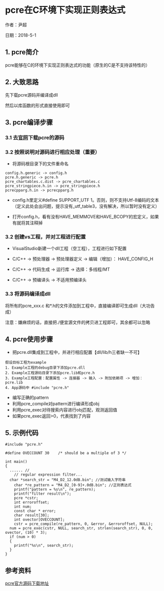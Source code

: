 # pcre在C环境下实现正则表达式

作者：尹超

日期：2018-5-1

## 1. pcre简介

pcre能够在C的环境下实现正则表达式的功能（原生的C是不支持该特性的）

## 2. 大致思路

先下载pcre源码并编译成dll

然后以库函数的形式直接使用即可

## 3. pcre编译步骤

### 3.1 去[官网](https://sourceforge.net/projects/pcre/files/)下载pcre的源码

### 3.2 按照说明对源码进行相应处理（重要）

- 将源码根目录下的文件重命名


```
config.h.generic -> config.h
pcre.h.generic -> pcre.h
pcre_chartables.c.dist -> pcre_chartables.c
pcre_stringpiece.h.in -> pcre_stringpiece.h
pcrecpparg.h.in -> pcrecpparg.h
```

- config.h里定义#define SUPPORT_UTF 1。否则，则不支持Utf-8编码的文本（定义此处会出问题，提示没有_utf_table3，没有解决，所以暂时没有定义）

- 打开config.h，看有没有HAVE_MEMMOVE和HAVE_BCOPY的宏定义，如果有就将其注释掉

### 3.2 创建vs工程，并对工程进行配置

- VisualStudio新建一个dll工程（空工程），工程进行如下配置

- C/C++ -> 预处理器 -> 预处理器定义 -> 编辑（增加）： HAVE_CONFIG_H
- C/C++ -> 代码生成 -> 运行库 -> 选择：多线程/MT
- C/C++ -> 预编译头 -> 不适用预编译头

### 3.3 将源码编译成dll

将所有的pcre_xxx.c 和*.h的文件添加到工程中，直接编译即可生成dll（大功告成）

注意：嫌麻烦的话，直接把./便宜源文件的拷贝进工程即可，其余都可以忽略

## 4. pcre使用步骤

- 把pcre.dll集成到工程中，并进行相应配置【dll/lib/h三者缺一不可】

```
假设目标工程为example
1. Example工程的debug目录下添加pcre.dll
2. Example工程源码目录下添加pcre.lib和pcre.h
3. Example工程配置：配置属性 -> 连接器 -> 输入 -> 附加依赖项 -> 增加：pcre.lib
4. App源码中 #include "pcre.h"
```

- 编写正确的pattern
- 利用pcre_compile对pattern进行编译形成obj
- 利用pcre_exec对待搜索内容进行obj匹配，观测返回值
- 如果pcre_exec返回>0，代表找到了内容

## 5. 示例代码

```
#include "pcre.h"

#define OVECCOUNT 30    /* should be a multiple of 3 */

int main()
{
  ...... //
  	// regular expression filter...
  char *search_str = "M4_D2_12.0dB.bin"; //测试输入字符串
	char *re_pattern = "M4_D2_[0-9]+.0dB.bin"; //正则表达式
	printf("pattern = %s\n", re_pattern);
	printf("filter result\n");
	pcre *cstr;
	int erroroffset;
	int num;
	const char * error;
	char result[30];
	int ovector[OVECCOUNT];
	cstr = pcre_compile(re_pattern, 0, &error, &erroroffset, NULL);
  num = pcre_exec(cstr, NULL, search_str, strlen(search_str), 0, 0, ovector, (10) * 3);
  if (num > 0)
  {
    printf("%s\n", search_str);
  }
}
```



## 参考资料

[pcre官方源码下载地址](https://sourceforge.net/projects/pcre/files/)

